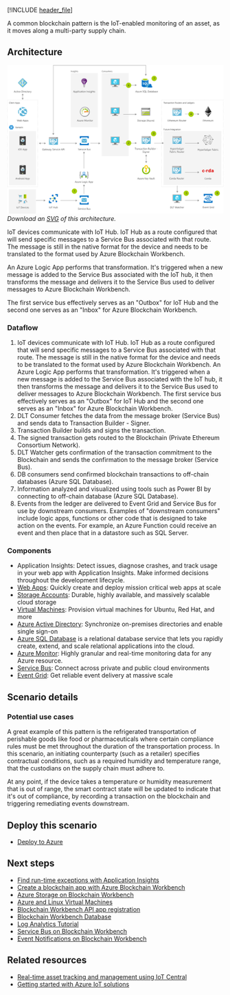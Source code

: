[!INCLUDE [header_file](../../../includes/sol-idea-header.md)]

A common blockchain pattern is the IoT-enabled monitoring of an asset, as it moves along a multi-party supply chain.

## Architecture

![Architecture diagram shows I O T devices to hub; data from message broker to transaction builder then Blockchain to Event Grid for use by consumers.](../media/supply-chain-track-and-trace.png)
*Download an [SVG](../media/supply-chain-track-and-trace.svg) of this architecture.*

<div class="architecture-tooltip-content" id="architecture-tooltip-1">
<p>IoT devices communicate with IoT Hub. IoT Hub as a route configured that will send specific messages to a Service Bus associated with that route. The message is still in the native format for the device and needs to be translated to the format used by Azure Blockchain Workbench.

An Azure Logic App performs that transformation. It's triggered when a new message is added to the Service Bus associated with the IoT hub, it then transforms the message and delivers it to the Service Bus used to deliver messages to Azure Blockchain Workbench.

The first service bus effectively serves as an "Outbox" for IoT Hub and the second one serves as an "Inbox" for Azure Blockchain Workbench.</p>
</div>

### Dataflow

1. IoT devices communicate with IoT Hub. IoT Hub as a route configured that will send specific messages to a Service Bus associated with that route. The message is still in the native format for the device and needs to be translated to the format used by Azure Blockchain Workbench. An Azure Logic App performs that transformation. It's triggered when a new message is added to the Service Bus associated with the IoT hub, it then transforms the message and delivers it to the Service Bus used to deliver messages to Azure Blockchain Workbench. The first service bus effectively serves as an "Outbox" for IoT Hub and the second one serves as an "Inbox" for Azure Blockchain Workbench.
1. DLT Consumer fetches the data from the message broker (Service Bus) and sends data to Transaction Builder - Signer.
1. Transaction Builder builds and signs the transaction.
1. The signed transaction gets routed to the Blockchain (Private Ethereum Consortium Network).
1. DLT Watcher gets confirmation of the transaction commitment to the Blockchain and sends the confirmation to the message broker (Service Bus).
1. DB consumers send confirmed blockchain transactions to off-chain databases (Azure SQL Database).
1. Information analyzed and visualized using tools such as Power BI by connecting to off-chain database (Azure SQL Database).
1. Events from the ledger are delivered to Event Grid and Service Bus for use by downstream consumers. Examples of "downstream consumers" include logic apps, functions or other code that is designed to take action on the events. For example, an Azure Function could receive an event and then place that in a datastore such as SQL Server.

### Components

* Application Insights: Detect issues, diagnose crashes, and track usage in your web app with Application Insights. Make informed decisions throughout the development lifecycle.
* [Web Apps](https://azure.microsoft.com/services/app-service/web): Quickly create and deploy mission critical web apps at scale
* [Storage Accounts](https://azure.microsoft.com/services/storage): Durable, highly available, and massively scalable cloud storage
* [Virtual Machines](https://azure.microsoft.com/services/virtual-machines): Provision virtual machines for Ubuntu, Red Hat, and more
* [Azure Active Directory](https://azure.microsoft.com/services/active-directory): Synchronize on-premises directories and enable single sign-on
* [Azure SQL Database](https://azure.microsoft.com/services/sql-database) is a relational database service that lets you rapidly create, extend, and scale relational applications into the cloud.
* [Azure Monitor](https://azure.microsoft.com/services/monitor): Highly granular and real-time monitoring data for any Azure resource.
* [Service Bus](https://azure.microsoft.com/services/service-bus): Connect across private and public cloud environments
* [Event Grid](https://azure.microsoft.com/services/event-grid): Get reliable event delivery at massive scale

## Scenario details

### Potential use cases

A great example of this pattern is the refrigerated transportation of perishable goods like food or pharmaceuticals where certain compliance rules must be met throughout the duration of the transportation process. In this scenario, an initiating counterparty (such as a retailer) specifies contractual conditions, such as a required humidity and temperature range, that the custodians on the supply chain must adhere to.

At any point, if the device takes a temperature or humidity measurement that is out of range, the smart contract state will be updated to indicate that it's out of compliance, by recording a transaction on the blockchain and triggering remediating events downstream.

## Deploy this scenario

* [Deploy to Azure](https://aka.ms/tryworkbench)

## Next steps

* [Find run-time exceptions with Application Insights](/azure/application-insights/app-insights-tutorial-runtime-exceptions)
* [Create a blockchain app with Azure Blockchain Workbench](/azure/blockchain/workbench/create-app)
* [Azure Storage on Blockchain Workbench](/azure/blockchain/workbench/architecture#azure-storage)
* [Azure and Linux Virtual Machines](/azure/virtual-machines/linux/overview)
* [Blockchain Workbench API app registration](/azure/blockchain/workbench/deploy#blockchain-workbench-api-app-registration)
* [Blockchain Workbench Database](/azure/blockchain/workbench/getdb-details)
* [Log Analytics Tutorial](/azure/log-analytics/log-analytics-tutorial-viewdata)
* [Service Bus on Blockchain Workbench](/azure/blockchain/workbench/messages-overview#using-service-bus-topics-for-notifications)
* [Event Notifications on Blockchain Workbench](/azure/blockchain/workbench/messages-overview#event-notifications)

## Related resources

* [Real-time asset tracking and management using IoT Central](real-time-asset-tracking-mgmt-iot-central.yml)
* [Getting started with Azure IoT solutions](/azure/architecture/reference-architectures/iot/iot-architecture-overview)

